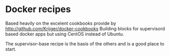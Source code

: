 Docker recipes
==============
Based heavily on the excelent cookbooks provide by http://github.com/Krijger/docker-cookbooks
Building blocks for supervisord based docker apps but using CentOS instead of Ubuntu.

The supervisor-base recipe is the basis of the others and is a good place to start.
